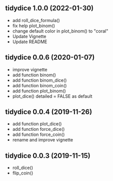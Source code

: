 ## tidydice 1.0.0 (2022-01-30)

* add roll_dice_formula()
* fix help plot_binom()
* change default color in plot_binom() to "coral"
* Update Vignette
* Update README

## tidydice 0.0.6 (2020-01-07)

* improve vignette
* add function binom()
* add function binom_dice()
* add function binom_coin()
* add function plot_binom()
* plot_dice() detailed = FALSE as default

## tidydice 0.0.4 (2019-11-26)

* add function plot_dice()
* add function force_dice()
* add function force_coin()
* rename and improve vignette

## tidydice 0.0.3 (2019-11-15)

* roll_dice()
* flip_coin()